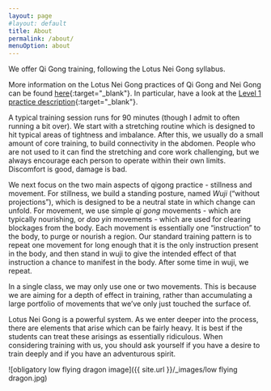 ```yaml
---
layout: page
#layout: default
title: About
permalink: /about/
menuOption: about
---
```


We offer Qi Gong training, following the Lotus Nei Gong syllabus. 

More information on the Lotus Nei Gong practices of Qi Gong and Nei Gong can be found [here](http://lotusneigong.com/qi-gong-nei-gong){:target="_blank"}. In particular, have a look at the [Level 1 practice description](http://lotusneigong.com/level-1-practice){:target="_blank"}.

A typical training session runs for 90 minutes (though I admit to often running a bit over). We start with a stretching routine which is designed to hit typical areas of tightness and imbalance. After this, we usually do a small amount of core training, to build connectivity in the abdomen. People who are not used to it can find the stretching and core work challenging, but we always encourage each person to operate within their own limits. Discomfort is good, damage is bad.

We next focus on the two main aspects of qigong practice - stillness and movement. For stillness, we build a standing posture, named <i>Wuji</i> (“without projections”), which is designed to be a neutral state in which change can unfold. For movement, we use simple <i>qi gong</i> movements - which are typically nourishing, or <i>dao yin</i> movements - which are used for clearing blockages from the body. Each movement is essentially one “instruction” to the body, to purge or nourish a region. Our standard training pattern is to repeat one movement for long enough that it is the only instruction present in the body, and then stand in wuji to give the intended effect of that instruction a chance to manifest in the body. After some time in wuji, we repeat. 

In a single class, we may only use one or two movements. This is because we are aiming for a depth of effect in training, rather than accumulating a large portfolio of movements that we’ve only just touched the surface of.

Lotus Nei Gong is a powerful system. As we enter deeper into the process, there are elements that arise which can be fairly heavy. It is best if the students can treat these arisings as essentially ridiculous. When considering training with us, you should ask yourself if you have a desire to train deeply and if you have an adventurous spirit.


![obligatory low flying dragon image]({{ site.url }}/_images/low flying dragon.jpg)

